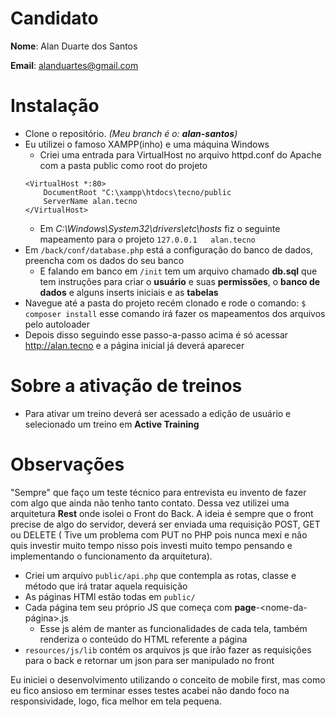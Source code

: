# Candidato

**Nome**: Alan Duarte dos Santos

**Email**: alanduartes@gmail.com

# Instalação
- Clone o repositório. _(Meu branch é o: **alan-santos**)_
- Eu utilizei o famoso XAMPP(inho) e uma máquina Windows
    - Criei uma entrada para VirtualHost no arquivo httpd.conf do Apache com a pasta public como root do projeto
    ```
    <VirtualHost *:80>
        DocumentRoot "C:\xampp\htdocs\tecno/public
        ServerName alan.tecno
    </VirtualHost>
    ```
    - Em _C:\Windows\System32\drivers\etc\hosts_ fiz o seguinte mapeamento para o projeto
    ```127.0.0.1   alan.tecno```
- Em ```/back/conf/database.php``` está a configuração do banco de dados, preencha com os dados do seu banco
    - E falando em banco em ```/init``` tem um arquivo chamado **db.sql** que tem instruções para criar o **usuário** e suas **permissões**, o **banco de dados** e alguns inserts iniciais e as **tabelas**
- Navegue até a pasta do projeto recém clonado e rode o comando:
```$ composer install```
esse comando irá fazer os mapeamentos dos arquivos pelo autoloader
- Depois disso seguindo esse passo-a-passo acima é só acessar http://alan.tecno e a página inicial já deverá aparecer

# Sobre a ativação de treinos
- Para ativar um treino deverá ser acessado  a edição de usuário e selecionado um treino em **Active Training**

# Observações
"Sempre" que faço um teste técnico para entrevista eu invento de fazer com algo que ainda não tenho tanto contato.
Dessa vez utilizei uma arquitetura **Rest** onde isolei o Front do Back. A ideia é sempre que o front precise de algo do servidor, deverá ser enviada uma requisição POST, GET ou DELETE ( Tive um problema com PUT no PHP pois nunca mexi e não quis investir muito tempo nisso pois investi muito tempo pensando e implementando o funcionamento da arquitetura).

- Criei um arquivo ```public/api.php``` que contempla as rotas, classe e método que irá tratar aquela requisição
- As páginas HTMl estão todas em ```public/```
- Cada página tem seu próprio JS que começa com **page**-<nome-da-página>.js
    - Esse js além de manter as funcionalidades de cada tela, também renderiza o conteúdo do HTML referente a página
- ```resources/js/lib``` contém os arquivos js que irão fazer as requisições para o back e retornar um json para ser manipulado no front

Eu iniciei o desenvolvimento utilizando o conceito de mobile first, mas como eu fico ansioso em terminar esses testes acabei não dando foco na responsividade, logo, fica melhor em tela pequena.